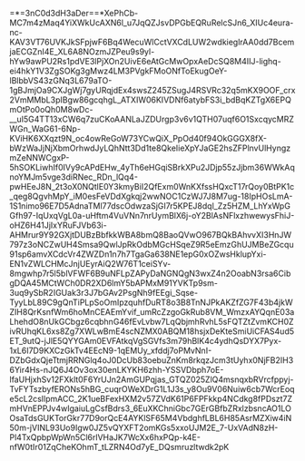 =*=3nC0d3dH3aDer==*XePhCb-MC7m4zMaq4YiXWkUcAXN6l_u7JqQZJsvDPGbEQRuRelcSJn6_XIUc4eura-nc-KAV3VT76UVKJkSFpjwF6Bq4WecuWlCctVXCdLUW2wdkieglrAA0dd7BcemjaECGZnI4E_XL6A8NOzmJZPeu9s9yl-hYw9awPU2Rs1pdVE3lPjXOn2UivE6eAtGcMwOpxAeDcSQ8M4IIJ-lighq-ei4hkY1V3ZgSOKg3gMwz4LM3PVgkFMoONfToEkugOeY-lBlbbVS43zGNq3L679aTO-1gBJmjOa9CXJgWj7gyURqjdEx4swsZ245ZSugJ4RSVRc32q5mKX9OOF_crx2VmMMbL3pIBgw86gcqhgL_ATXIW06KIVDNf6atybFS3i_bdBqKZTgX6EPQmOtPo0oQh0M8wDc-__uI5G4TT13xCW6q7zuCKoAANLaJZDUrgp3v6v1QTH07uqf6O1SxcqycMRZWGn_WaG61-6Np-KViHK6XXqzt9N_oc4owReGoW73YCwQiX_PpOd40f94OkGGGX8fX-bWzWaJjNjXbmOrhwdJyLQhNtt3Dd1te8QkeIieXpYJaGE2hsZFPlnvUlHyngzmZeNNWCgxP-5hSOKLiwhIf0IVy9cAPdEHw_4yTh6eHGqiSBrkXPu2JDjp55zJjbm36WWkAqnoYMJm5vge3diRNec_RDn_lQq4-pwHEeJ8N_2t3oX0NQtlE0Y3kmyBiI2QfExm0WnKXfssHQxcT17rQoy0BtPK1c_qeg8QgvhMpY_iM0esFeVDdXgkqj2wwNOC1CzWJ7J8M7ug-18IpHOsLmA-1S1nimo96E7D5AdnaTMl77dscOdwzaSjGI7r5KPEJ8dql_Zz5HZM_LhYxWpGGfh97-IqUxqVgL0a-uHftm4VuVNn7nrUymBlX6j-oY2BlAsNFlxzhwewysFhiJ-oHZ6H41JjIxYRuFJVb63i-AHMrur9Y92GXjtDUBzBbfkkWBA8bmQ8BaoQVwO967BQkBAhvvXI3HnJW797z3oNCZwUH4Smsa9QwlJpRkOdbMGcHSqeZ9R5eEmzGhUJMBeZGcqu91sp6amvXCdcVr4ZWZDn1n7h7TgaGa638NE1epG0xOZwsHklupYxi-EN1vZWLCHMcJnjUEyrAiQ2W76T1ceiSYv-8mgwhp7r5l5blVFWF6B9uNFLpZAPyDaNGNQgN3wxZ4n2OoabN3rsa6CibgDQA45MCtWCh0DR2XD6lmY5bAPMxM91YVKTp9sm-3uq9ySbR2IGUak3r3J7bGAv2PsgNh9fEEgi_Sqse-TyyLbL89C9gQnTiPLpSoOmIpzquhfDuRT8o3B8TnNJPkAKZfZG7F43b4jkWZIH8QrKsnfWm6hoMnCEAEmYvif_umRcZzgoGkRub8VM_WmzxAYQqnE03aLhehdO8nUkGCbgz6cqbhnG46fEvLvbw7LqQbjmhRvhL5sFQTZtZvmKCH0ZivRUhqKL6xs8Zg7XWLwBmE4scNZMX0ABQM18hsjxDeKteSmiUiCFAS4ud5ET_9utQ-jJlE5QYYGAm0EVFAtkqVgSGVfs3m79hBlK4c4ydhQsDYX7Pyx-1xL6I7D9KXCzGkTv4EEcN9-1qEMUy_xfddj7oPMvNnI-DZbGdxQjeTtmjRRNGlq4oJ0DcUb83oebuZnKm8rkqzJcm3tUyhx0NjFB2IH36Yir4Hs-nJQ6J4Ov3ox30enLKYKH6zhh-YSSVDbph7oE-lfaUHjxhSv12FXklt0F6YrUJn2AmGUPqjas_GTQZ025ZlQ4msnqxbRVrcfppyj-TvFYTszbyfERONs5hBG_cuqrOWeXDrG1L1J3s_y8Ou9V06Nuiw6cb7WcrEoqe5cL2csIlpmACC_2K1ueBFexHXM2v57ZVdK61P6FPFkkp4NCdkg8fPDszt7ZmHVnEPPJv4wIgaiuLgCsfBdrs3_6EuXKChniGbc7GErGBfbZRxlzbsncAO1LOOsaTdsGUKTorGkr77D9orQcE4AYKlSF65M4VbdghfLBL6H85AsrMZXiw4iN50m-jVINL93Uo9Igw0JZ5vQYXFT2omKGs5xxoUJM2E_7-UxVAdN8zH-Pl4TxQpbpWpWn5Cl6rlVHaJK7WcXx6hxPQp-k4E-nfW0tIr01ZqCheKOhmT_tLZRN4Od7yE_DQsmruzltwdk2pK